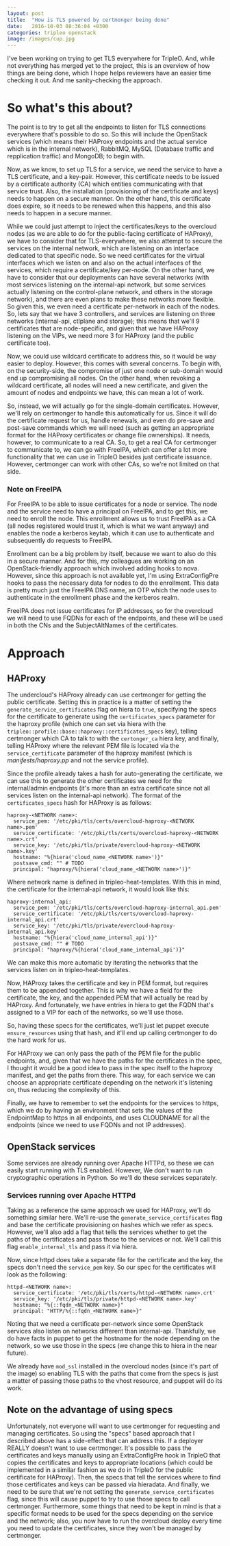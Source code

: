 ```yaml
---
layout: post
title:  "How is TLS powered by certmonger being done"
date:   2016-10-03 08:36:04 +0300
categories: tripleo openstack
image: /images/cup.jpg
---
```


I've been working on trying to get TLS everywhere for TripleO. And, while not
everything has merged yet to the project, this is an overview of how things are
being done, which I hope helps reviewers have an easier time checking it out.
And me sanity-checking the approach.

# So what's this about?

The point is to try to get all the endpoints to listen for TLS connections
everywhere that's possible to do so. So this will include the OpenStack
services (which means their HAProxy endpoints and the actual service which is
in the internal network), RabbitMQ, MySQL (Database traffic and repplication
traffic) and MongoDB; to begin with.

Now, as we know, to set up TLS for a service, we need the service to have a TLS
certificate, and a key-pair. However, this certificate needs to be issued by a
certificate authority (CA) which entities communicating with that service
trust. Also, the installation (provisioning of the certificate and keys) needs
to happen on a secure manner. On the other hand, this certificate does expire,
so it needs to be renewed when this happens, and this also needs to happen in a
secure manner.

While we could just attempt to inject the certificates/keys to the overcloud
nodes (as we are able to do for the public-facing certificate of HAProxy), we
have to consider that for TLS-everywhere, we also attempt to secure the
services on the internal network, which are listening on an interface dedicated
to that specific node. So we need certificates for the virtual interfaces which
we listen on and also on the actual interfaces of the services, which require a
certificate/key per-node. On the other hand, we have to consider that our
deployments can have several networks (with most services listening on the
internal-api network, but some services actually listening on the control-plane
network, and others in the storage network), and there are even plans to make
these networks more flexible. So given this, we even need a certificate
per-network in each of the nodes. So, lets say that we have 3 controllers, and
services are listening on three networks (internal-api, ctlplane and storage);
this means that we'll 9 certificates that are node-specific, and given that we
have HAProxy listening on the VIPs, we need more 3 for HAProxy (and the public
certificate too).

Now, we could use wildcard certificate to address this, so it would be way
easier to deploy. However, this comes with several concerns. To begin with, on
the security-side, the compromise of just one node or sub-domain would end up
compromising all nodes. On the other hand, when revoking a wildcard
certificate, all nodes will need a new certificate, and given the amount of
nodes and endpoints we have, this can mean a lot of work.

So, instead, we will actually go for the single-domain certificates. However,
we'll rely on certmonger to handle this automatically for us. Since it will do
the certificate request for us, handle renewals, and even do pre-save and
post-save commands which we will need (such as getting an appropriate format
for the HAProxy certificates or change file ownerships). It needs, however, to
communicate to a real CA. So, to get a real CA for certmonger to communicate
to, we can go with FreeIPA, which can offer a lot more functionality that we
can use in TripleO besides just certificate issuance. However, certmonger can
work with other CAs, so we're not limited on that side.

### Note on FreeIPA

For FreeIPA to be able to issue certificates for a node or service. The node
and the service need to have a principal on FreeIPA, and to get this, we need
to enroll the node. This enrollment allows us to trust FreeIPA as a CA (all
nodes registered would trust it, which is what we want anyway) and enables the
node a kerberos keytab, which it can use to authenticate and subsequently do
requests to FreeIPA.

Enrollment can be a big problem by itself, because we want to also do this in a
secure manner. And for this, my colleagues are working on an
OpenStack-friendly approach which involved adding hooks to nova. However, since
this approach is not available yet, I'm using ExtraConfigPre hooks to pass the
necessary data for nodes to do the enrollment. This data is pretty much just
the FreeIPA DNS name, an OTP which the node uses to authenticate in the
enrollment phase and the kerberos realm.

FreeIPA does not issue certificates for IP addresses, so for the overcloud we
will need to use FQDNs for each of the endpoints, and these will be used in
both the CNs and the SubjectAltNames of the certificates.

# Approach

## HAProxy

The undercloud's HAProxy already can use certmonger for getting the public
certificate. Setting this in practice is a matter of setting the
``generate_service_certificates`` flag on hiera to ``true``, specifying the
specs for the certificate to generate using the ``certificates_specs``
parameter for the haproxy profile (which one can set via hiera with the
``tripleo::profile::base::haproxy::certificates_specs`` key), telling
certmonger which CA to talk to with the ``certonger_ca`` hiera key, and
finally, telling HAProxy where the relevant PEM file is located via the
``service_certificate`` parameter of the haproxy manifest (which is
_manifests/haproxy.pp_ and not the service profile).

Since the profile already takes a hash for auto-generating the certificate, we
can use this to generate the other certificates we need for the internal/admin
endpoints (it's more than an extra certificate since not all services listen on
the internal-api network). The format of the ``certificates_specs`` hash for
HAProxy is as follows:

    haproxy-<NETWORK name>:
      service_pem: '/etc/pki/tls/certs/overcloud-haproxy-<NETWORK name>.pem'
      service_certificate: '/etc/pki/tls/certs/overcloud-haproxy-<NETWORK name>.crt'
      service_key: '/etc/pki/tls/private/overcloud-haproxy-<NETWORK name>.key'
      hostname: "%{hiera('cloud_name_<NETWORK name>')}"
      postsave_cmd: "" # TODO
      principal: "haproxy/%{hiera('cloud_name_<NETWORK name>')}"

Where network name is defined in tripleo-heat-templates. With this in mind, the
certificate for the internal-api network, it would look like this:

    haproxy-internal_api:
      service_pem: '/etc/pki/tls/certs/overcloud-haproxy-internal_api.pem'
      service_certificate: '/etc/pki/tls/certs/overcloud-haproxy-internal_api.crt'
      service_key: '/etc/pki/tls/private/overcloud-haproxy-internal_api.key'
      hostname: "%{hiera('cloud_name_internal_api')}"
      postsave_cmd: "" # TODO
      principal: "haproxy/%{hiera('cloud_name_internal_api')}"

We can make this more automatic by iterating the networks that the services
listen on in tripleo-heat-templates.

Now, HAProxy takes the certificate and key in PEM format, but requires them to
be appended together. This is why we have a field for the certificate, the key,
and the appended PEM that will actually be read by HAProxy. And fortunately,
we have entries in hiera to get the FQDN that's assigned to a VIP for each of
the networks, so we'll use those.

So, having these specs for the certificates, we'll just let puppet execute
``ensure_resources`` using that hash, and it'll end up calling certmonger to do
the hard work for us.

For HAProxy we can only pass the path of the PEM file for the public
endpoints, and, given that we have the paths for the certificates in the spec,
I thought it would be a good idea to pass in the spec itself to the haproxy
manifest, and get the paths from there. This way, for each service we can
choose an appropriate certificate depending on the network it's listening on,
thus reducing the complexity of this.

Finally, we have to remember to set the endpoints for the services to https,
which we do by having an environment that sets the values of the EndpointMap to
https in all endpoints, and uses CLOUDNAME for all the endpoints (since we need
to use FQDNs and not IP addresses).

## OpenStack services

Some services are already running over Apache HTTPd, so these we can easily
start running with TLS enabled. However, We don't want to run cryptographic
operations in Python. So we'll do these services separately.

### Services running over Apache HTTPd

Taking as a reference the same approach we used for HAProxy, we'll do something
similar here. We'll re-use the `generate_service_certificates` flag and base
the certificate provisioning on hashes which we refer as specs. However,
we'll also add a flag that tells the services whether to get the paths of the
certificates and pass those to the services or not. We'll call this flag
`enable_internal_tls` and pass it via hiera.

Now, since httpd does take a separate file for the certificate and the
key, the specs don't need the `service_pem` key. So our spec for the
certificates will look as the following:

    httpd-<NETWORK name>:
      service_certificate: '/etc/pki/tls/certs/httpd-<NETWORK name>.crt'
      service_key: '/etc/pki/tls/private/httpd-<NETWORK name>.key'
      hostname: "%{::fqdn_<NETWORK name>}"
      principal: "HTTP/%{::fqdn_<NETWORK name>}"

Noting that we need a certificate per-network since some OpenStack services
also listen on networks different than internal-api. Thankfully, we do have
facts in puppet to get the hostname for the node depending on the network, so
we use those in the specs (we change this to hiera in the near future).

We already have `mod_ssl` installed in the overcloud nodes (since it's part of
the image) so enabling TLS with the paths that come from the specs is just a
matter of passing those paths to the vhost resource, and puppet will do its
work.

## Note on the advantage of using specs

Unfortunately, not everyone will want to use certmonger for requesting and
managing certificates. So using the "specs" based approach that I described
above has a side-effect that can address this. If a deployer REALLY doesn't
want to use certmonger. It's possible to pass the certificates and keys
manually using an ExtraConfigPre hook in TripleO that copies the certificates
and keys to appropriate locations (which could be implemented in a similar
fashion as we do in TripleO for the public certificate for HAProxy). Then, the
specs that tell the services where to find those certificates and keys can be
passed via hieradata. And finally, we need to be sure that we're not setting
the `generate_service_certificates` flag, since this will cause puppet to try
to use those specs to call certmonger. Furthermore, some things that need to be
kept in mind is that a specific format needs to be used for the specs depending
on the service and the network; also, you now have to run the overcloud deploy
every time you need to update the certificates, since they won't be managed by
certmonger.
